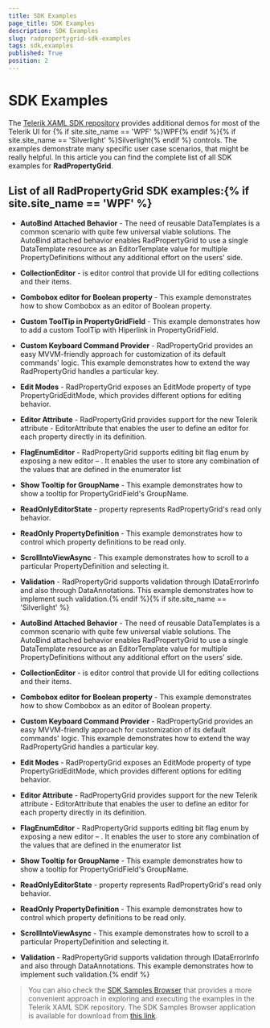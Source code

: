 ```yaml
---
title: SDK Examples
page_title: SDK Examples
description: SDK Examples
slug: radpropertygrid-sdk-examples
tags: sdk,examples
published: True
position: 2
---
```


# SDK Examples



The [Telerik XAML SDK repository](https://github.com/telerik/xaml-sdk/tree/master/) provides additional demos for most of the Telerik UI for {% if site.site_name == 'WPF' %}WPF{% endif %}{% if site.site_name == 'Silverlight' %}Silverlight{% endif %} controls. The examples demonstrate many specific user case scenarios, that might be really helpful. In this article you can find the complete list of all SDK examples for __RadPropertyGrid__.

## List of all RadPropertyGrid SDK examples:{% if site.site_name == 'WPF' %}

* __AutoBind Attached Behavior__ - 
The need of reusable DataTemplates is a common scenario with quite few universal viable solutions. 
The AutoBind attached behavior enables RadPropertyGrid to use a single DataTemplate resource as an EditorTemplate value for multiple PropertyDefinitions without any additional effort on the users' side.

* __CollectionEditor__ - 
 is editor control that provide UI for editing collections and their items.

* __Combobox editor for Boolean property__ - This example demonstrates how to show Combobox as an editor of Boolean property.

* __Custom ToolTip in PropertyGridField__ - This example demonstrates how to add a custom ToolTip with Hiperlink in PropertyGridField.

* __Custom Keyboard Command Provider__ -  RadPropertyGrid provides an easy MVVM-friendly approach for customization of its default commands' logic. This example demonstrates how to extend the way RadPropertyGrid handles a particular key.

* __Edit Modes__ - 
RadPropertyGrid exposes an EditMode property of type PropertyGridEditMode, which provides different options for editing behavior.

* __Editor Attribute__ - 
RadPropertyGrid provides support for the new Telerik attribute - EditorAttribute that enables the user to define an editor for each property directly in its definition.

* __FlagEnumEditor__ - 
RadPropertyGrid supports editing bit flag enum by exposing a new editor – . It enables the user to store any combination of the values that are defined in the enumerator list

* __Show Tooltip for GroupName__ - 
This example demonstrates how to show a tooltip for PropertyGridField's GroupName.

* __ReadOnlyEditorState__ - 
 property represents RadPropertyGrid's read only behavior.

* __ReadOnly PropertyDefinition__ - 
This example demonstrates how to control which property definitions to be read only.

* __ScrollIntoViewAsync__ - 
This example demonstrates how to scroll to a particular PropertyDefinition and selecting it.

* __Validation__ - 
RadPropertyGrid supports validation through IDataErrorInfo and also through DataAnnotations. This example demonstrates how to implement such validation.{% endif %}{% if site.site_name == 'Silverlight' %}

* __AutoBind Attached Behavior__ - The need of reusable DataTemplates is a common scenario with quite few universal viable solutions. 
The AutoBind attached behavior enables RadPropertyGrid to use a single DataTemplate resource as an EditorTemplate value for multiple PropertyDefinitions without any additional effort on the users' side.

* __CollectionEditor__ - is editor control that provide UI for editing collections and their items.

* __Combobox editor for Boolean property__ - This example demonstrates how to show Combobox as an editor of Boolean property.

* __Custom Keyboard Command Provider__ -  RadPropertyGrid provides an easy MVVM-friendly approach for customization of its default commands' logic. This example demonstrates how to extend the way RadPropertyGrid handles a particular key.

* __Edit Modes__ - RadPropertyGrid exposes an EditMode property of type PropertyGridEditMode, which provides different options for editing behavior.

* __Editor Attribute__ - RadPropertyGrid provides support for the new Telerik attribute - EditorAttribute that enables the user to define an editor for each property directly in its definition.

* __FlagEnumEditor__ - RadPropertyGrid supports editing bit flag enum by exposing a new editor – . It enables the user to store any combination of the values that are defined in the enumerator list

* __Show Tooltip for GroupName__ - This example demonstrates how to show a tooltip for PropertyGridField's GroupName.

* __ReadOnlyEditorState__ -  property represents RadPropertyGrid's read only behavior.

* __ReadOnly PropertyDefinition__ - This example demonstrates how to control which property definitions to be read only.

* __ScrollIntoViewAsync__ - This example demonstrates how to scroll to a particular PropertyDefinition and selecting it.

* __Validation__ - RadPropertyGrid supports validation through IDataErrorInfo and also through DataAnnotations. This example demonstrates how to implement such validation.{% endif %}

>You can also check the [SDK Samples Browser](04a05d1d-932d-44a9-be12-f252b6deddf8) that provides a more convenient approach in exploring and executing the examples in the Telerik XAML SDK repository. The SDK Samples Browser application is available for download from [this link](http://demos.telerik.com/xaml-sdkbrowser/).

